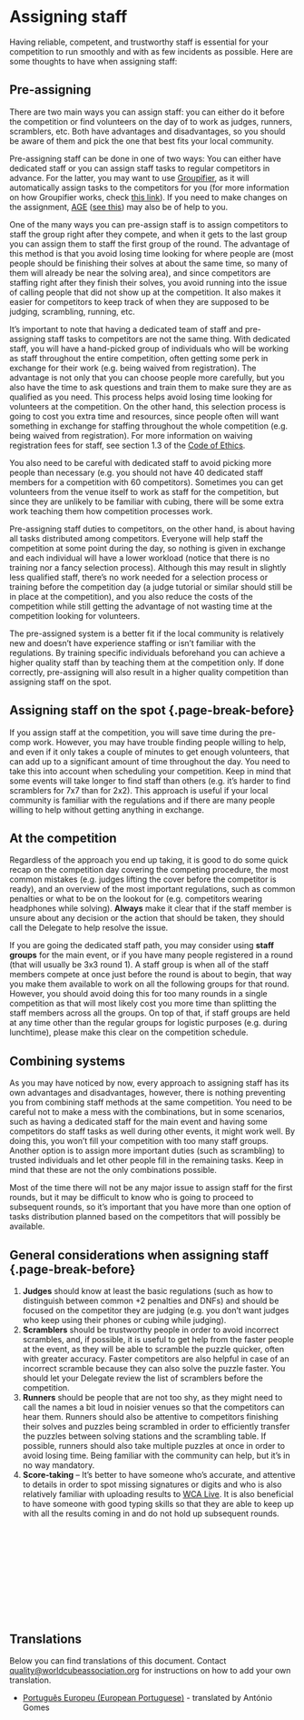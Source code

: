 # Assigning staff

Having reliable, competent, and trustworthy staff is essential for your competition to run smoothly and with as few incidents as possible. Here are some thoughts to have when assigning staff:

## Pre-assigning

There are two main ways you can assign staff: you can either do it before the competition or find volunteers on the day of to work as judges, runners, scramblers, etc. Both have advantages and disadvantages, so you should be aware of them and pick the one that best fits your local community.

Pre-assigning staff can be done in one of two ways: You can either have dedicated staff or you can assign staff tasks to regular competitors in advance. For the latter, you may want to use [Groupifier](https://groupifier.jonatanklosko.com/), as it will automatically assign tasks to the competitors for you (for more information on how Groupifier works, check [this link](https://github.com/jonatanklosko/groupifier/wiki/Guide)). If you need to make changes on the assignment, [AGE](https://goosly.github.io/AGE/) ([see this](https://github.com/Goosly/AGE/wiki)) may also be of help to you.

One of the many ways you can pre-assign staff is to assign competitors to staff the group right after they compete, and when it gets to the last group you can assign them to staff the first group of the round. The advantage of this method is that you avoid losing time looking for where people are (most people should be finishing their solves at about the same time, so many of them will already be near the solving area), and since competitors are staffing right after they finish their solves, you avoid running into the issue of calling people that did not show up at the competition. It also makes it easier for competitors to keep track of when they are supposed to be judging, scrambling, running, etc.

It’s important to note that having a dedicated team of staff and pre-assigning staff tasks to competitors are not the same thing. With dedicated staff, you will have a hand-picked group of individuals who will be working as staff throughout the entire competition, often getting some perk in exchange for their work (e.g. being waived from registration). The advantage is not only that you can choose people more carefully, but you also have the time to ask questions and train them to make sure they are as qualified as you need. This process helps avoid losing time looking for volunteers at the competition. On the other hand, this selection process is going to cost you extra time and resources, since people often will want something in exchange for staffing throughout the whole competition (e.g. being waived from registration). For more information on waiving registration fees for staff, see section 1.3 of the [Code of Ethics](wcadoc{documents/Code%20of%20Ethics.pdf}).

You also need to be careful with dedicated staff to avoid picking more people than necessary (e.g. you should not have 40 dedicated staff members for a competition with 60 competitors). Sometimes you can get volunteers from the venue itself to work as staff for the competition, but since they are unlikely to be familiar with cubing, there will be some extra work teaching them how competition processes work.

Pre-assigning staff duties to competitors, on the other hand, is about having all tasks distributed among competitors. Everyone will help staff the competition at some point during the day, so nothing is given in exchange and each individual will have a lower workload (notice that there is no training nor a fancy selection process). Although this may result in slightly less qualified staff, there’s no work needed for a selection process or training before the competition day (a judge tutorial or similar should still be in place at the competition), and you also reduce the costs of the competition while still getting the advantage of not wasting time at the competition looking for volunteers.

The pre-assigned system is a better fit if the local community is relatively new and doesn’t have experience staffing or isn’t familiar with the regulations. By training specific individuals beforehand you can achieve a higher quality staff than by teaching them at the competition only. If done correctly, pre-assigning will also result in a higher quality competition than assigning staff on the spot.

## Assigning staff on the spot {.page-break-before}

If you assign staff at the competition, you will save time during the pre-comp work. However, you may have trouble finding people willing to help, and even if it only takes a couple of minutes to get enough volunteers, that can add up to a significant amount of time throughout the day. You need to take this into account when scheduling your competition. Keep in mind that some events will take longer to find staff than others (e.g. it’s harder to find scramblers for 7x7 than for 2x2). This approach is useful if your local community is familiar with the regulations and if there are many people willing to help without getting anything in exchange.

## At the competition

Regardless of the approach you end up taking, it is good to do some quick recap on the competition day covering the competing procedure, the most common mistakes (e.g. judges lifting the cover before the competitor is ready), and an overview of the most important regulations, such as common penalties or what to be on the lookout for (e.g. competitors wearing headphones while solving). **Always** make it clear that if the staff member is unsure about any decision or the action that should be taken, they should call the Delegate to help resolve the issue.

If you are going the dedicated staff path, you may consider using **staff groups** for the main event, or if you have many people registered in a round (that will usually be 3x3 round 1). A staff group is when all of the staff members compete at once just before the round is about to begin, that way you make them available to work on all the following groups for that round. However, you should avoid doing this for too many rounds in a single competition as that will most likely cost you more time than splitting the staff members across all the groups. On top of that, if staff groups are held at any time other than the regular groups for logistic purposes (e.g. during lunchtime), please make this clear on the competition schedule.

## Combining systems

As you may have noticed by now, every approach to assigning staff has its own advantages and disadvantages, however, there is nothing preventing you from combining staff methods at the same competition. You need to be careful not to make a mess with the combinations, but in some scenarios, such as having a dedicated staff for the main event and having some competitors do staff tasks as well during other events, it might work well. By doing this, you won’t fill your competition with too many staff groups. Another option is to assign more important duties (such as scrambling) to trusted individuals and let other people fill in the remaining tasks. Keep in mind that these are not the only combinations possible.

Most of the time there will not be any major issue to assign staff for the first rounds, but it may be difficult to know who is going to proceed to subsequent rounds, so it’s important that you have more than one option of tasks distribution planned based on the competitors that will possibly be available.

## General considerations when assigning staff {.page-break-before}

1. **Judges** should know at least the basic regulations (such as how to distinguish between common +2 penalties and DNFs) and should be focused on the competitor they are judging (e.g. you don’t want judges who keep using their phones or cubing while judging).
2. **Scramblers** should be trustworthy people in order to avoid incorrect scrambles, and, if possible, it is useful to get help from the faster people at the event, as they will be able to scramble the puzzle quicker, often with greater accuracy. Faster competitors are also helpful in case of an incorrect scramble because they can also solve the puzzle faster. You should let your Delegate review the list of scramblers before the competition.
3. **Runners** should be people that are not too shy, as they might need to call the names a bit loud in noisier venues so that the competitors can hear them. Runners should also be attentive to competitors finishing their solves and puzzles being scrambled in order to efficiently transfer the puzzles between solving stations and the scrambling table. If possible, runners should also take multiple puzzles at once in order to avoid losing time. Being familiar with the community can help, but it’s in no way mandatory.
4. **Score-taking** – It’s better to have someone who’s accurate, and attentive to details in order to spot missing signatures or digits and who is also relatively familiar with uploading results to [WCA Live](https://live.worldcubeassociation.org/). It is also beneficial to have someone with good typing skills so that they are able to keep up with all the results coming in and do not hold up subsequent rounds.

<div style="margin-top: 200px"></div>

## Translations

Below you can find translations of this document. Contact quality@worldcubeassociation.org for instructions on how to add your own translation.

- [Português Europeu (European Portuguese)](https://worldcubeassociation.org/edudoc/organizer-guidelines/pt/staff.pdf) - translated by António Gomes
